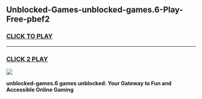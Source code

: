 
## Unblocked-Games-unblocked-games.6-Play-Free-pbef2
<h3>
<a href="https://premium76.site?title=unblocked-games.6&ref=22A">CLICK TO PLAY</a></h3>
<hr>

<h3>
<a href="https://premium76.site?title=unblocked-games.6&ref=22A">CLICK 2 PLAY</a>
  
</h3>

<a href="https://premium76.site?title=unblocked-games.6&ref=22A"><img src="https://clearcache.store/games.png"></a>


**unblocked-games.6 games unblocked: Your Gateway to Fun and Accessible Online Gaming**
